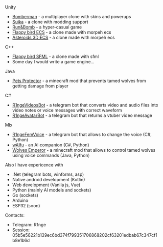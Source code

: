 Unity  
- [Bomberman](https://github.com/R1nge/BomberMan) - a multiplayer clone with skins and powerups  
- [Suika](https://github.com/R1nge/Suika) - a clone with modding support  
- [Run&Bomb](https://github.com/R1nge/RunAndBomb) - a hyper-casual game  
- [Flappy bird ECS](https://github.com/R1nge/MorpehECS_FlappyBird) - a clone made with morpeh ecs  
- [Asteroids 3D ECS](https://github.com/R1nge/MorpehECS_3D_Asteroids) - a clone made with morpeh ecs  

C++  
- [Flappy bird SFML](https://github.com/R1nge/FlappyBird_SFML) - a clone made with sfml  
- Some day I would write a game engine...

Java
- [Pets Protector](https://modrinth.com/mod/pets-protector/) - a minecraft mod that prevents tamed wolves from getting damage from player

C#
- [R1ngeVideosBot](https://t.me/R1ngeVideosBot) - a telegram bot that converts video and audio files into video notes or voice messages with correct waveform
- [R1ngeAvatarBot](https://t.me/R1ngeAvatarBot) - a telegram bot that returns a vtuber video message

Mix
- [R1ngeFemVoice](https://t.me/R1ngeFemVoiceBot) - a telegram bot that allows to change the voice (C#, Python)
- [wAIfu](https://github.com/R1nge/OpenWaifu) - an AI companion (C#, Python)
- [Wolves Emperor](https://modrinth.com/mod/wolves-emperor/) - a minecraft mod that allows to control tamed wolves using voice commands (Java, Python)

Also I have expericence with
- .Net (telegram bots, winforms, asp)  
- Native android development (Kotlin)  
- Web development (Vanila js, Vue)  
- Python (mainly AI models and sockets)  
- Go (sockets)
- Arduino
- ESP32 (soon)

Contacts:
- Telegram: R1nge  
- Session: 05b5e56221b139ec6bd374f799351706868202cf63201edbab67c347cf1b8e1b6d
